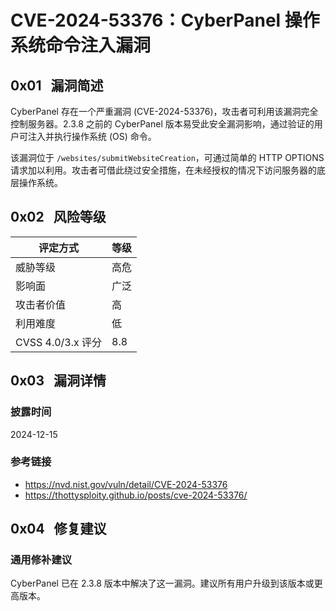# CVE-2024-53376：Cyber​​Panel 操作系统命令注入漏洞

## 0x01   漏洞简述

CyberPanel 存在一个严重漏洞 (CVE-2024-53376)，攻击者可利用该漏洞完全控制服务器。2.3.8 之前的 CyberPanel 版本易受此安全漏洞影响，通过验证的用户可注入并执行操作系统 (OS) 命令。

该漏洞位于 `/websites/submitWebsiteCreation`，可通过简单的 HTTP OPTIONS 请求加以利用。攻击者可借此绕过安全措施，在未经授权的情况下访问服务器的底层操作系统。

## 0x02   风险等级

| 评定方式            | 等级  |
| --------------- | --- |
| 威胁等级            | 高危  |
| 影响面             | 广泛  |
| 攻击者价值           | 高   |
| 利用难度            | 低   |
| CVSS 4.0/3.x 评分 | 8.8 |

## 0x03   漏洞详情

### 披露时间

2024-12-15

### 参考链接

- https://nvd.nist.gov/vuln/detail/CVE-2024-53376
- https://thottysploity.github.io/posts/cve-2024-53376/

## 0x04   修复建议

### 通用修补建议

CyberPanel 已在 2.3.8 版本中解决了这一漏洞。建议所有用户升级到该版本或更高版本。
